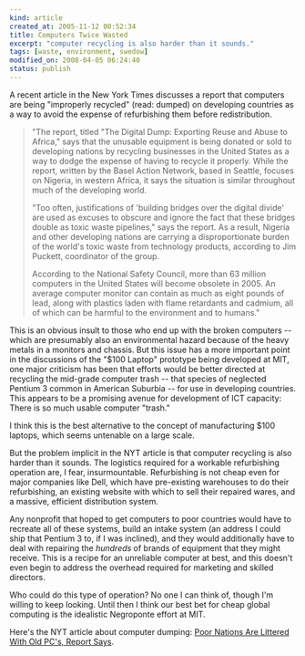 ```yaml
--- 
kind: article
created_at: 2005-11-12 00:52:34
title: Computers Twice Wasted
excerpt: "computer recycling is also harder than it sounds."
tags: [waste, environment, swedow]
modified_on: 2008-04-05 06:24:40
status: publish
---
```


A recent article in the New York Times discusses a report that computers are being "improperly recycled" (read: dumped) on developing countries as a way to avoid the expense of refurbishing them before redistribution.

<blockquote class="large"><p>"The report, titled "The Digital Dump: Exporting Reuse and Abuse to Africa," says that the unusable equipment is being donated or sold to developing nations by recycling businesses in the United States as a way to dodge the expense of having to recycle it properly. While the report, written by the Basel Action Network, based in Seattle, focuses on Nigeria, in western Africa, it says the situation is similar throughout much of the developing world.

"Too often, justifications of 'building bridges over the digital divide' are used as excuses to obscure and ignore the fact that these bridges double as toxic waste pipelines," says the report. As a result, Nigeria and other developing nations are carrying a disproportionate burden of the world's toxic waste from technology products, according to Jim Puckett, coordinator of the group.

According to the National Safety Council, more than 63 million computers in the United States will become obsolete in 2005. An average computer monitor can contain as much as eight pounds of lead, along with plastics laden with flame retardants and cadmium, all of which can be harmful to the environment and to humans."</p></blockquote>

This is an obvious insult to those who end up with the broken computers -- which are presumably also an environmental hazard because of the heavy metals in a monitors and chassis. But this issue has a more important point in the discussions of the "$100 Laptop" prototype being developed at MIT, one major criticism has been that efforts would be better directed at recycling the mid-grade computer trash -- that species of neglected Pentium 3 common in American Suburbia -- for use in developing countries. This appears to be a promising avenue for development of ICT capacity: There is so much usable computer "trash."  

I think this is the best alternative to the concept of manufacturing $100 laptops, which seems untenable on a large scale. 

But the problem implicit in the NYT article is that computer recycling is also harder than it sounds. The logistics required for a workable refurbishing operation are, I fear, insurmountable. Refurbishing is not cheap even for major companies like Dell, which have pre-existing warehouses to do their refurbishing, an existing website with which to sell their repaired wares, and a massive, efficient distribution system. 

Any nonprofit that hoped to get computers to poor countries would have to recreate all of these systems, build an intake system (an address I could ship that Pentium 3 to, if I was inclined), and they would additionally have to deal with repairing the *hundreds* of brands of equipment that they might receive. This is a recipe for an unreliable computer at best, and this doesn't even begin to address the overhead required for marketing and skilled directors. 

Who could do this type of operation? No one I can think of, though I'm willing to keep looking. Until then I think our best bet for cheap global computing is the idealistic Negroponte effort at MIT. 

Here's the NYT article about computer dumping: <a href="http://www.nytimes.com/2005/10/24/technology/poor-nations-are-littered-with-old-pcs-report-says.html">Poor Nations Are Littered With Old PC's, Report Says</a>.
